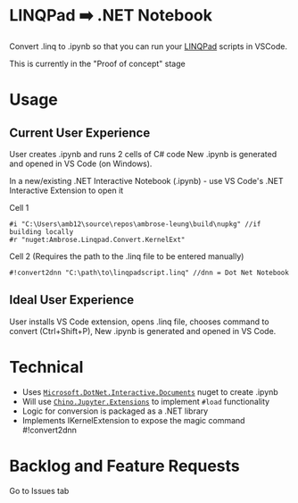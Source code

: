 # LINQPad ➡️ .NET Notebook
Convert .linq to .ipynb so that you can run your [LINQPad](https://www.linqpad.net/) scripts in VSCode.  

This is currently in the "Proof of concept" stage

# Usage
## Current User Experience
User creates .ipynb and runs 2 cells of C# code
New .ipynb is generated and opened in VS Code (on Windows).

In a new/existing .NET Interactive Notebook (.ipynb) - use VS Code's .NET Interactive Extension to open it

Cell 1
```
#i "C:\Users\amb12\source\repos\ambrose-leung\build\nupkg" //if building locally
#r "nuget:Ambrose.Linqpad.Convert.KernelExt"
```

Cell 2 (Requires the path to the .linq file to be entered manually)
```
#!convert2dnn "C:\path\to\linqpadscript.linq" //dnn = Dot Net Notebook
```
## Ideal User Experience
User installs VS Code extension, opens .linq file, chooses command to convert (Ctrl+Shift+P), New .ipynb is generated and opened in VS Code.

# Technical
- Uses [`Microsoft.DotNet.Interactive.Documents`](https://www.nuget.org/packages/Microsoft.DotNet.Interactive.Documents/) nuget to create .ipynb
- Will use [`Chino.Jupyter.Extensions`](https://github.com/roberchi/Chino.Jupyter.Extensions) to implement `#load` functionality
- Logic for conversion is packaged as a .NET library
- Implements IKernelExtension to expose the magic command #!convert2dnn

# Backlog and Feature Requests
Go to Issues tab
